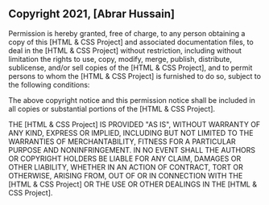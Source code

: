 ## Copyright 2021, [Abrar Hussain]

Permission is hereby granted, free of charge, to any person obtaining a copy of this [HTML & CSS Project] and associated documentation files, to deal in the [HTML & CSS Project] without restriction, including without limitation the rights to use, copy, modify, merge, publish, distribute, sublicense, and/or sell copies of the [HTML & CSS Project], and to permit persons to whom the [HTML & CSS Project] is furnished to do so, subject to the following conditions:

The above copyright notice and this permission notice shall be included in all copies or substantial portions of the [HTML & CSS Project].

THE [HTML & CSS Project] IS PROVIDED "AS IS", WITHOUT WARRANTY OF ANY KIND, EXPRESS OR IMPLIED, INCLUDING BUT NOT LIMITED TO THE WARRANTIES OF MERCHANTABILITY, FITNESS FOR A PARTICULAR PURPOSE AND NONINFRINGEMENT. IN NO EVENT SHALL THE AUTHORS OR COPYRIGHT HOLDERS BE LIABLE FOR ANY CLAIM, DAMAGES OR OTHER LIABILITY, WHETHER IN AN ACTION OF CONTRACT, TORT OR OTHERWISE, ARISING FROM, OUT OF OR IN CONNECTION WITH THE [HTML & CSS Project] OR THE USE OR OTHER DEALINGS IN THE [HTML & CSS Project].
